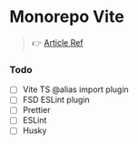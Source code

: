 # Monorepo Vite
> 👉 [Article Ref](https://dev.to/lico/react-monorepo-setup-tutorial-with-pnpm-and-vite-react-project-ui-utils-5705?signin=true)

### Todo
- [ ] Vite TS @alias import plugin 
- [ ] FSD ESLint plugin
- [ ] Prettier  
- [ ] ESLint
- [ ] Husky
